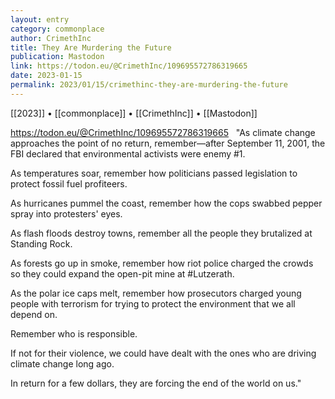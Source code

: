 ```yaml
---
layout: entry
category: commonplace
author: CrimethInc
title: They Are Murdering the Future
publication: Mastodon
link: https://todon.eu/@CrimethInc/109695572786319665
date: 2023-01-15
permalink: 2023/01/15/crimethinc-they-are-murdering-the-future
---
```


[[2023]] • [[commonplace]] • [[CrimethInc]] • [[Mastodon]]

https://todon.eu/@CrimethInc/109695572786319665
 
"As climate change approaches the point of no return, remember—after September 11, 2001, the FBI declared that environmental activists were enemy #1.

As temperatures soar, remember how politicians passed legislation to protect fossil fuel profiteers.

As hurricanes pummel the coast, remember how the cops swabbed pepper spray into protesters' eyes.

As flash floods destroy towns, remember all the people they brutalized at Standing Rock.

As forests go up in smoke, remember how riot police charged the crowds so they could expand the open-pit mine at #Lutzerath.

As the polar ice caps melt, remember how prosecutors charged young people with terrorism for trying to protect the environment that we all depend on.

Remember who is responsible.

If not for their violence, we could have dealt with the ones who are driving climate change long ago.

In return for a few dollars, they are forcing the end of the world on us."
